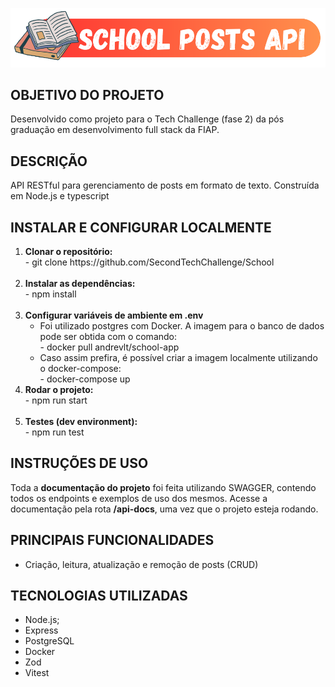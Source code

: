 <p align ="center">
    <img src = "./assets/images/api-logo.png" alt="Logo do projeto">
</p>

<h2>OBJETIVO DO PROJETO</h2>
<p>Desenvolvido como projeto para o Tech Challenge (fase 2) da pós graduação em desenvolvimento full stack da FIAP.</p>
<h2>DESCRIÇÃO</h2>
<p>API RESTful para gerenciamento de posts em formato de texto. Construída em Node.js e typescript</p>
<h2>INSTALAR E CONFIGURAR LOCALMENTE</h2>
<p>
<ol>
<li><b>Clonar o repositório:</b><br>
    - git clone https://github.com/SecondTechChallenge/School</li><br>
<li><b>Instalar as dependências:</b><br>
    - npm install</li><br>
<li><b>Configurar variáveis de ambiente em .env</b><br>
    <ul>
        <li>Foi utilizado postgres com Docker. A imagem para o banco de dados pode ser obtida com o comando:<br> - docker pull andrevlt/school-app </li>
        <li>Caso assim prefira, é possível criar a imagem localmente utilizando o docker-compose:<br>
        - docker-compose up</li>
        </ul>
<li><b>Rodar o projeto:</b><br>
    - npm run start</li><br>
<li><b>Testes (dev environment):</b><br>
    - npm run test</li>
</ol>
</p>
<h2>INSTRUÇÕES DE USO</h2>
<p>Toda a <b>documentação do projeto</b> foi feita utilizando SWAGGER, contendo todos os endpoints e exemplos de uso dos mesmos. Acesse a documentação pela rota <b>/api-docs</b>, uma vez que o projeto esteja rodando.</p>
<h2>PRINCIPAIS FUNCIONALIDADES</h2>
<p>
<ul>
<li>
Criação, leitura, atualização e remoção de posts (CRUD)
</li>
</ul>
</p>
<h2>TECNOLOGIAS UTILIZADAS</h2>
<p>
<ul>
<li>
Node.js;
</li>
<li>
Express
</li>
<li>
PostgreSQL
</li>
<li>
Docker
</li>
<li>
Zod
</li>
<li>
Vitest
</li>
</ul>
</p>

<h2></h2>

